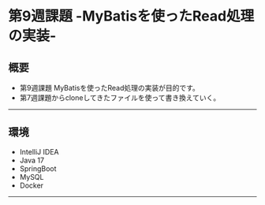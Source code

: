 # 第9週課題 -MyBatisを使ったRead処理の実装-

## 概要

- 第9週課題 MyBatisを使ったRead処理の実装が目的です。
- 第7週課題からcloneしてきたファイルを使って書き換えていく。
- - - 

## 環境

- IntelliJ IDEA
- Java 17
- SpringBoot
- MySQL
- Docker

- - -


